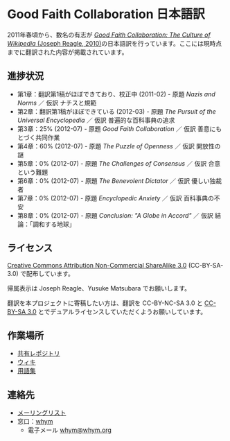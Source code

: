 # Good Faith Collaboration 日本語訳
2011年春頃から、数名の有志が [*Good Faith Collaboration: The Culture of Wikipedia* (Joseph Reagle, 2010)](http://reagle.org/joseph/2010/gfc/)の日本語訳を行っています。ここには現時点までに翻訳された内容が掲載されています。

## 進捗状況
* 第1章：翻訳第1稿がほぼできており、校正中 (2011-02) - 原題 *Nazis and Norms* ／ 仮訳 ナチスと規範
* 第2章：翻訳第1稿がほぼできている (2012-03) - 原題 *The Pursuit of the Universal Encyclopedia* ／ 仮訳 普遍的な百科事典の追求
* 第3章：25% (2012-07) - 原題 *Good Faith Collaboration* ／ 仮訳 善意にもとづく共同作業
* 第4章：60% (2012-07) - 原題 *The Puzzle of Openness* ／ 仮訳 開放性の謎
* 第5章：0% (2012-07) - 原題 *The Challenges of Consensus* ／ 仮訳 合意という難題
* 第6章：0% (2012-07) - 原題 *The Benevolent Dictator* ／ 仮訳 優しい独裁者
* 第7章：0% (2012-07) - 原題 *Encyclopedic Anxiety* ／ 仮訳 百科事典の不安
* 第8章：0% (2012-07) - 原題 *Conclusion: "A Globe in Accord"* ／ 仮訳 結論：「調和する地球」

## ライセンス
[Creative Commons Attribution Non-Commercial ShareAlike 3.0](http://creativecommons.org/licenses/by-nc-sa/3.0/) (CC-BY-SA-3.0) で配布しています。

帰属表示は Joseph Reagle、Yusuke Matsubara でお願いします。

翻訳を本プロジェクトに寄稿したい方は、翻訳を CC-BY-NC-SA 3.0 と [CC-BY-SA 3.0](http://creativecommons.org/licenses/by-sa/3.0/) とでデュアルライセンスしていただくようお願いしています。

## 作業場所
* [共有レポジトリ](https://github.com/good-faith-collaboration-ja)
* [ウィキ](https://github.com/good-faith-collaboration-ja/gfc-ja/wiki)
* [用語集](https://github.com/good-faith-collaboration-ja/gfc-ja/wiki/%E7%94%A8%E8%AA%9E%E9%9B%86)

## 連絡先
 * [メーリングリスト](http://groups.google.com/group/gfc-ja)
 * 窓口：[whym](https://github.com/whym)
   * 電子メール whym@whym.org <Yusuke Matsubara>
